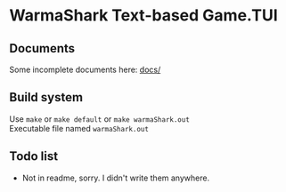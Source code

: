# WarmaShark Text-based Game.TUI

## Documents

Some incomplete documents here: [docs/](docs/)

## Build system

Use `make` or `make default` or `make warmaShark.out`\
Executable file named `warmaShark.out`

## Todo list

- Not in readme, sorry. I didn't write them anywhere.
